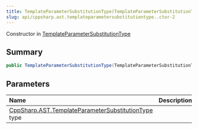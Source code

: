 ```yaml
---
title: TemplateParameterSubstitutionType(TemplateParameterSubstitutionType)
slug: api/cppsharp.ast.templateparametersubstitutiontype..ctor-2
---
```

Constructor in [TemplateParameterSubstitutionType](/api/cppsharp/ast/templateparametersubstitutiontype)

## Summary



```csharp
public TemplateParameterSubstitutionType(TemplateParameterSubstitutionType type)
```

## Parameters

|Name|Description|
|:---|:---|
|[CppSharp.AST.TemplateParameterSubstitutionType](/api/cppsharp/ast/templateparametersubstitutiontype) type||

